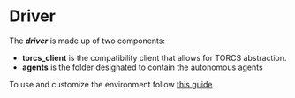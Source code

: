 # Driver

The **_driver_** is made up of two components:
* **torcs_client** is the compatibility client that allows for TORCS abstraction.
* **agents** is the folder designated to contain the autonomous agents

To use and customize the environment follow [this guide](https://github.com/gerkone/pyTORCS-docker/tree/master/driver/torcs_client).
